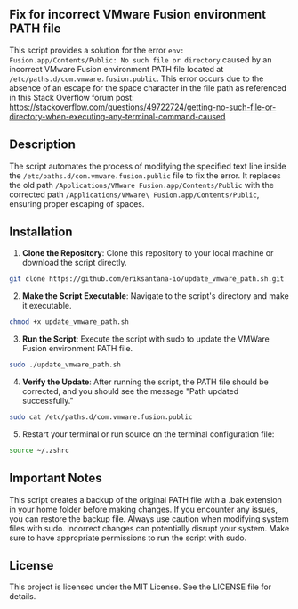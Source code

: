 ## Fix for incorrect VMware Fusion environment PATH file

This script provides a solution for the error `env: Fusion.app/Contents/Public: No such file or directory` caused by an incorrect VMware Fusion environment PATH file located at `/etc/paths.d/com.vmware.fusion.public`. This error occurs due to the absence of an escape for the space character in the file path as referenced in this Stack Overflow forum post: https://stackoverflow.com/questions/49722724/getting-no-such-file-or-directory-when-executing-any-terminal-command-caused

## Description

The script automates the process of modifying the specified text line inside the `/etc/paths.d/com.vmware.fusion.public` file to fix the error. It replaces the old path `/Applications/VMware Fusion.app/Contents/Public` with the corrected path `/Applications/VMware\ Fusion.app/Contents/Public`, ensuring proper escaping of spaces.

## Installation

1. **Clone the Repository**: Clone this repository to your local machine or download the script directly.

```bash
git clone https://github.com/eriksantana-io/update_vmware_path.sh.git
```

2. **Make the Script Executable**: Navigate to the script's directory and make it executable.

``` bash
chmod +x update_vmware_path.sh
```

3. **Run the Script**: Execute the script with sudo to update the VMWare Fusion environment PATH file.
``` bash
sudo ./update_vmware_path.sh
```

4. **Verify the Update**: After running the script, the PATH file should be corrected, and you should see the message "Path updated successfully."
``` bash
sudo cat /etc/paths.d/com.vmware.fusion.public
```
5. Restart your terminal or run source on the terminal configuration file:
```bash
source ~/.zshrc
```

## Important Notes
This script creates a backup of the original PATH file with a .bak extension in your home folder before making changes. If you encounter any issues, you can restore the backup file. Always use caution when modifying system files with sudo. Incorrect changes can potentially disrupt your system. Make sure to have appropriate permissions to run the script with sudo.

## License
This project is licensed under the MIT License. See the LICENSE file for details.

